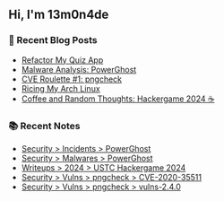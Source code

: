 ## Hi, I'm 13m0n4de

### 📰 Recent Blog Posts

<!-- BLOG-POST-LIST:START -->
- [Refactor My Quiz App](https://13m0n4de.vercel.app/blog/2025/05/28/refactor-my-quiz-app.html)
- [Malware Analysis: PowerGhost](https://13m0n4de.vercel.app/blog/2025/04/01/malware-analysis-powerghost.html)
- [CVE Roulette #1: pngcheck](https://13m0n4de.vercel.app/blog/2025/01/30/cve-roulette-1-pngcheck.html)
- [Ricing My Arch Linux](https://13m0n4de.vercel.app/blog/2024/12/06/ricing-my-arch-linux.html)
- [Coffee and Random Thoughts: Hackergame 2024 ☕](https://13m0n4de.vercel.app/blog/2024/11/09/coffee-and-random-thoughts-hackergame-2024-.html)
<!-- BLOG-POST-LIST:END -->

### 📚 Recent Notes

<!-- NOTE-LIST:START -->
- [Security &gt; Incidents &gt; PowerGhost](https://13m0n4de.vercel.app/sec/incidents/powerghost.html)
- [Security &gt; Malwares &gt; PowerGhost](https://13m0n4de.vercel.app/sec/malwares/powerghost.html)
- [Writeups &gt; 2024 &gt; USTC Hackergame 2024](https://13m0n4de.vercel.app/writeups/2024/hackergame2024.html)
- [Security &gt; Vulns &gt; pngcheck &gt; CVE-2020-35511](https://13m0n4de.vercel.app/sec/vulns/pngcheck/cve-2020-35511.html)
- [Security &gt; Vulns &gt; pngcheck &gt; vulns-2.4.0](https://13m0n4de.vercel.app/sec/vulns/pngcheck/vulns-2.4.0.html)
<!-- NOTE-LIST:END -->
